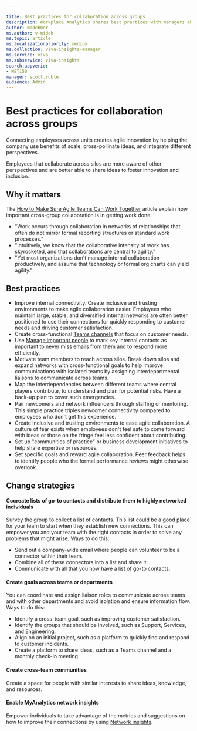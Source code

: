 ```yaml
---

title: Best practices for collaboration across groups
description: Workplace Analytics shares best practices with managers about the importance of cross-group collaboration
author: madehmer
ms.author: v-mideh
ms.topic: article
ms.localizationpriority: medium 
ms.collection: viva-insights-manager 
ms.service: viva 
ms.subservice: viva-insights 
search.appverid: 
- MET150 
manager: scott.ruble
audience: Admin
---
```


# Best practices for collaboration across groups

Connecting employees across units creates agile innovation by helping the company use benefits of scale, cross-pollinate ideas, and integrate different perspectives.

Employees that collaborate across silos are more aware of other perspectives and are better able to share ideas to foster innovation and inclusion.

## Why it matters

 The [How to Make Sure Agile Teams Can Work Together](https://insights.office.com/collaboration/how-to-make-sure-agile-teams-can-work-together/) article explain how important cross-group collaboration is in getting work done:

* "Work occurs through collaboration in networks of relationships that often do not mirror formal reporting structures or standard work processes."
* "Intuitively, we know that the collaborative intensity of work has skyrocketed, and that collaborations are central to agility."
* "Yet most organizations don’t manage internal collaboration productively, and assume that technology or formal org charts can yield agility.”

## Best practices

* Improve internal connectivity. Create inclusive and trusting environments to make agile collaboration easier. Employees who maintain large, stable, and diversified internal networks are often better positioned to use their connections for quickly responding to customer needs and driving customer satisfaction.
* Create cross-functional [Teams channels](/microsoftteams/teams-channels-overview) that focus on customer needs.
* Use [Manage important people](../personal/use/network.md) to mark key internal contacts as important to never miss emails from them and to respond more efficiently.
* Motivate team members to reach across silos. Break down silos and expand networks with cross-functional goals to help improve communications with isolated teams by assigning interdepartmental liaisons to communicate across teams.
* Map the interdependencies between diﬀerent teams where central players contribute, to understand and plan for potential risks. Have a back-up plan to cover such emergencies.  
* Pair newcomers and network inﬂuencers through staffing or mentoring. This simple practice triples newcomer connectivity compared to employees who don't get this experience.  
* Create inclusive and trusting environments to ease agile collaboration. A culture of fear exists when employees don't feel safe to come forward with ideas or those on the fringe feel less confident about contributing.  
* Set up "communities of practice" or business development initiatives to help share expertise or resources.  
* Set speciﬁc goals and reward agile collaboration. Peer feedback helps to identify people who the formal performance reviews might otherwise overlook.

## Change strategies

#### Cocreate lists of go-to contacts and distribute them to highly networked individuals

Survey the group to collect a list of contacts. This list could be a good place for your team to start when they establish new connections. This can empower you and your team with the right contacts in order to solve any problems that might arise. Ways to do this:

* Send out a company-wide email where people can volunteer to be a connector within their team.
* Combine all of these connectors into a list and share it.
* Communicate with all that you now have a list of go-to contacts.

#### Create goals across teams or departments

You can coordinate and assign liaison roles to communicate across teams and with other departments and avoid isolation and ensure information flow. Ways to do this:

* Identify a cross-team goal, such as improving customer satisfaction.
* Identify the groups that should be involved, such as Support, Services, and Engineering.
* Align on an initial project, such as a platform to quickly find and respond to customer incidents.
* Create a platform to share ideas, such as a Teams channel and a monthly check-in meeting.

#### Create cross-team communities

Create a space for people with similar interests to share ideas, knowledge, and resources.

#### Enable MyAnalytics network insights

Empower individuals to take advantage of the metrics and suggestions on how to improve their connections by using [Network insights](../personal/use/network.md).
